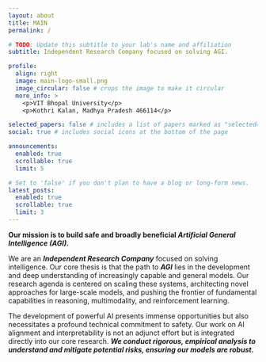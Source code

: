 ```yaml
---
layout: about
title: MAIN
permalink: /

# TODO: Update this subtitle to your lab's name and affiliation
subtitle: Independent Research Company focused on solving AGI.

profile:
  align: right
  image: main-logo-small.png
  image_circular: false # crops the image to make it circular
  more_info: >
    <p>VIT Bhopal University</p>
    <p>Kothri Kalan, Madhya Pradesh 466114</p>

selected_papers: false # includes a list of papers marked as "selected={true}"
social: true # includes social icons at the bottom of the page

announcements:
  enabled: true
  scrollable: true
  limit: 5

# Set to 'false' if you don't plan to have a blog or long-form news.
latest_posts:
  enabled: true
  scrollable: true
  limit: 3
---
```


**Our mission is to build safe and broadly beneficial *Artificial General Intelligence (AGI).***

We are an ***Independent Research Company*** focused on solving intelligence. Our core thesis is that the path to ***AGI*** lies in the development and deep understanding of increasingly capable and general models. Our research agenda is centered on scaling these systems, architecting novel approaches for large-scale models, and pushing the frontier of fundamental capabilities in reasoning, multimodality, and reinforcement learning.

The development of powerful AI presents immense opportunities but also necessitates a profound technical commitment to safety. Our work on AI alignment and interpretability is not an adjunct effort but is integrated directly into our core research.
***We conduct rigorous, empirical analysis to understand and mitigate potential risks, ensuring our models are robust.***
